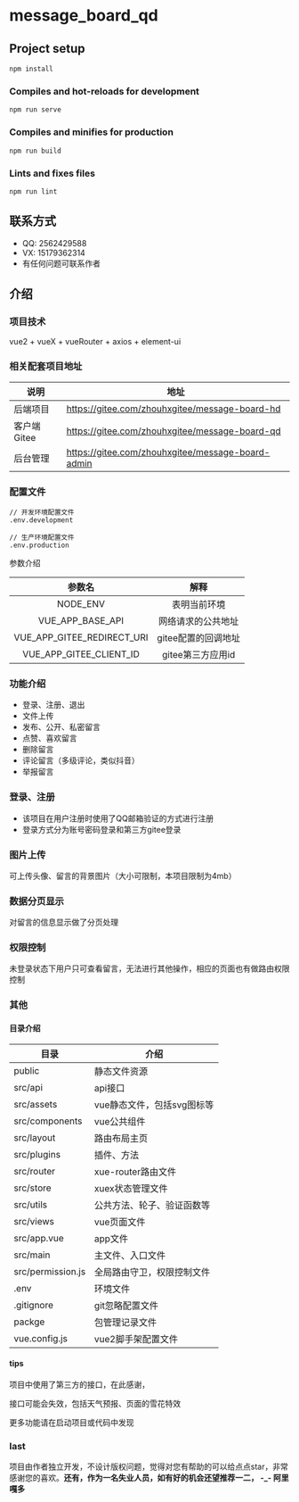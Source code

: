

# message_board_qd

## Project setup
```
npm install
```

### Compiles and hot-reloads for development
```
npm run serve
```

### Compiles and minifies for production
```
npm run build
```

### Lints and fixes files
```
npm run lint
```



## 联系方式

+ QQ: 2562429588
+ VX: 15179362314
+ 有任何问题可联系作者

## 介绍 ##

### 项目技术

vue2 + vueX + vueRouter + axios + element-ui

### 相关配套项目地址

| 说明         | 地址                                              |
| ------------ | ------------------------------------------------- |
| 后端项目     | https://gitee.com/zhouhxgitee/message-board-hd    |
| 客户端Gitee  | https://gitee.com/zhouhxgitee/message-board-qd    |
| 后台管理     | https://gitee.com/zhouhxgitee/message-board-admin |

### 配置文件

```
// 开发环境配置文件
.env.development

// 生产环境配置文件
.env.production
```

参数介绍

|           参数名           |        解释         |
| :------------------------: | :-----------------: |
|          NODE_ENV          |    表明当前环境     |
|      VUE_APP_BASE_API      | 网络请求的公共地址  |
| VUE_APP_GITEE_REDIRECT_URI | gitee配置的回调地址 |
|  VUE_APP_GITEE_CLIENT_ID   |  gitee第三方应用id  |

### 功能介绍

+ 登录、注册、退出
+ 文件上传
+ 发布、公开、私密留言
+ 点赞、喜欢留言
+ 删除留言
+ 评论留言（多级评论，类似抖音）
+ 举报留言

### 登录、注册

+ 该项目在用户注册时使用了QQ邮箱验证的方式进行注册
+ 登录方式分为账号密码登录和第三方gitee登录

### 图片上传

可上传头像、留言的背景图片（大小可限制，本项目限制为4mb）

### 数据分页显示

对留言的信息显示做了分页处理

### 权限控制

未登录状态下用户只可查看留言，无法进行其他操作，相应的页面也有做路由权限控制

### 其他

#### 目录介绍

| 目录              | 介绍                       |
| ----------------- | -------------------------- |
| public            | 静态文件资源               |
| src/api           | api接口                    |
| src/assets        | vue静态文件，包括svg图标等 |
| src/components    | vue公共组件                |
| src/layout        | 路由布局主页               |
| src/plugins       | 插件、方法                 |
| src/router        | xue-router路由文件         |
| src/store         | xuex状态管理文件           |
| src/utils         | 公共方法、轮子、验证函数等 |
| src/views         | vue页面文件                |
| src/app.vue       | app文件                    |
| src/main          | 主文件、入口文件           |
| src/permission.js | 全局路由守卫，权限控制文件 |
| .env              | 环境文件                   |
| .gitignore        | git忽略配置文件            |
| packge            | 包管理记录文件             |
| vue.config.js     | vue2脚手架配置文件         |

#### tips

项目中使用了第三方的接口，在此感谢，

接口可能会失效，包括天气预报、页面的雪花特效

更多功能请在启动项目或代码中发现

### last

项目由作者独立开发，不设计版权问题，觉得对您有帮助的可以给点点star，非常感谢您的喜欢。**还有，作为一名失业人员，如有好的机会还望推荐一二， -_-  阿里嘎多** 

